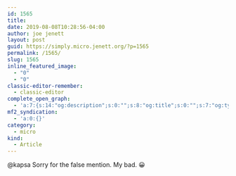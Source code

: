 ```yaml
---
id: 1565
title: 
date: 2019-08-08T10:28:56-04:00
author: joe jenett
layout: post
guid: https://simply.micro.jenett.org/?p=1565
permalink: /1565/
slug: 1565
inline_featured_image:
  - "0"
  - "0"
classic-editor-remember:
  - classic-editor
complete_open_graph:
  - 'a:7:{s:14:"og:description";s:0:"";s:8:"og:title";s:0:"";s:7:"og:type";s:0:"";s:12:"twitter:card";s:7:"summary";s:15:"twitter:creator";s:0:"";s:19:"twitter:description";s:0:"";s:8:"og:image";s:0:"";}'
mf2_syndication:
  - 'a:0:{}'
category:
  - micro
kind:
  - Article
---
```

<a title="user not found">@kapsa</a> Sorry for the false mention. My bad. 😀